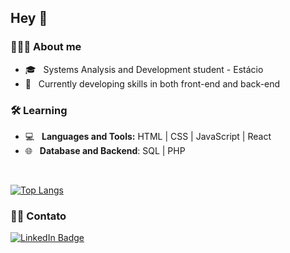 
        
<h2>Hey 👋</h2>

<h3> 👩🏻‍💻 About me </h3>

- 🎓 &nbsp; Systems Analysis and Development student - Estácio
- 🔭 &nbsp; Currently developing skills in both front-end and back-end 

<h3>🛠 Learning</h3>

- 💻 &nbsp; **Languages and Tools:** HTML | CSS | JavaScript | React
- 🌐 &nbsp; **Database and Backend**: SQL | PHP

<br>

[![Top Langs](https://github-readme-stats.vercel.app/api/top-langs/?username=rafaelabou1999&layout=compact)](https://github.com/rafaelabou1999/github-readme-stats)

<h3> 🤝🏻 Contato </h3>

 <a href="https://www.linkedin.com/in/rafaela-bourdette/">
    <img src="https://img.shields.io/badge/LinkedIn-blue?style=for-the-badge&logo=linkedin&logoColor=white" alt="LinkedIn Badge"/>
  </a>
